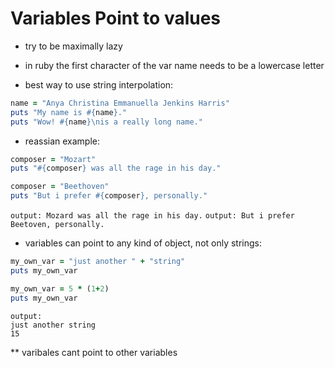 # Variables Point to values 
- try to be maximally lazy
- in ruby the first character of the var name needs to be a lowercase letter

- best way to use string interpolation:
```ruby
name = "Anya Christina Emmanuella Jenkins Harris"
puts "My name is #{name}."
puts "Wow! #{name}\nis a really long name."
```

- reassian example:
```ruby
composer = "Mozart"
puts "#{composer} was all the rage in his day."

composer = "Beethoven"
puts "But i prefer #{composer}, personally."
```
` output: Mozard was all the rage in his day. `
` output: But i prefer Beetoven, personally. `


- variables can point to any kind of object, not only strings: 
```ruby
my_own_var = "just another " + "string"
puts my_own_var

my_own_var = 5 * (1+2)
puts my_own_var
```
```
output: 
just another string
15
```

** varibales cant point to other variables